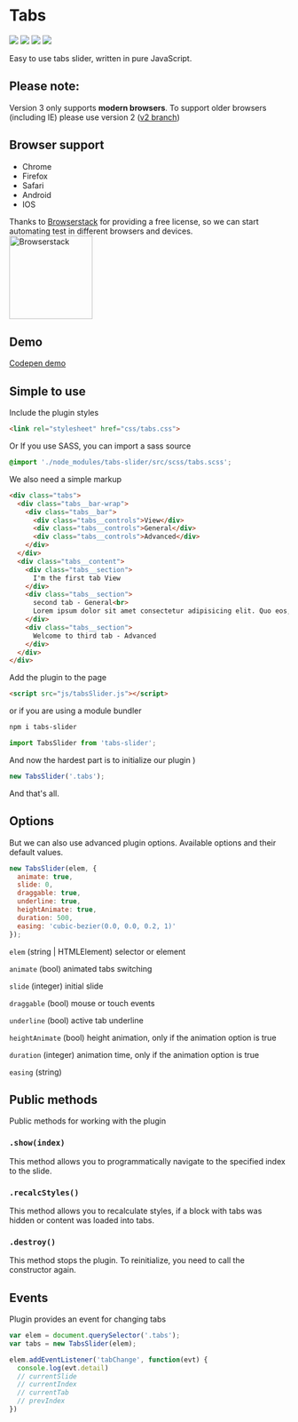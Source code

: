 # Tabs
<p>
  <a href="https://www.npmjs.com/package/tabs-slider"><img src="https://img.shields.io/npm/v/tabs-slider.svg"></a>
  <a href="https://www.npmjs.com/package/tabs-slider"><img src="https://img.shields.io/bundlephobia/min/tabs-slider.svg"></a>
  <a href="https://www.npmjs.com/package/tabs-slider"><img src="https://img.shields.io/npm/l/tabs-slider.svg"></a>
  <a href="https://www.npmjs.com/package/tabs-slider"><img src="https://img.shields.io/npm/dt/tabs-slider.svg"></a>
</p>
Easy to use tabs slider, written in pure JavaScript.

## Please note:
Version 3 only supports **modern browsers**. To support older browsers (including IE) please use version 2 ([v2 branch](https://github.com/k-ivan/tabs-slider/tree/v2))

## Browser support
* Chrome
* Firefox
* Safari
* Android
* IOS

Thanks to [Browserstack](https://www.browserstack.com) for providing a free license, so we can start automating test in different browsers and devices.  
<a href="https://www.browserstack.com">
  <img src="https://www.browserstack.com/images/layout/browserstack-logo-600x315.png" alt="Browserstack" width="150">
</a>

## Demo
[Codepen demo](https://codepen.io/k-ivan/full/XBEdep/)

## Simple to use
Include the plugin styles
```html
<link rel="stylesheet" href="css/tabs.css">
```
Or If you use SASS, you can import a sass source
```scss
@import './node_modules/tabs-slider/src/scss/tabs.scss';
```
We also need a simple markup
```html
<div class="tabs">
  <div class="tabs__bar-wrap">
    <div class="tabs__bar">
      <div class="tabs__controls">View</div>
      <div class="tabs__controls">General</div>
      <div class="tabs__controls">Advanced</div>
    </div>
  </div>
  <div class="tabs__content">
    <div class="tabs__section">
      I'm the first tab View
    </div>
    <div class="tabs__section">
      second tab - General<br>
      Lorem ipsum dolor sit amet consectetur adipisicing elit. Quo eos, iusto laboriosam voluptatem at reiciendis vel, facilis repellendus totam excepturi earum saepe rerum ullam!
    </div>
    <div class="tabs__section">
      Welcome to third tab - Advanced
    </div>
  </div>
</div>
```
Add the plugin to the page
```html
<script src="js/tabsSlider.js"></script>
```
or if you are using a module bundler
```sh
npm i tabs-slider
```
```js
import TabsSlider from 'tabs-slider';
```

And now the hardest part is to initialize our plugin )
```js
new TabsSlider('.tabs');
```
And that's all.
## Options
But we can also use advanced plugin options. Available options and their default values.
```js
new TabsSlider(elem, {
  animate: true,
  slide: 0,
  draggable: true,
  underline: true,
  heightAnimate: true,
  duration: 500,
  easing: 'cubic-bezier(0.0, 0.0, 0.2, 1)'
});

```
`elem` (string | HTMLElement)
  selector or element

`animate` (bool)
  animated tabs switching

`slide` (integer)
  initial slide

`draggable` (bool)
  mouse or touch events

`underline`  (bool)
  active tab underline

`heightAnimate`  (bool)
  height animation, only if the animation option is true

`duration` (integer)
  animation time, only if the animation option is true

`easing` (string)

## Public methods
Public methods for working with the plugin

### `.show(index)`
This method allows you to programmatically navigate to the specified index to the slide.

### `.recalcStyles()`
This method allows you to recalculate styles, if a block with tabs was hidden or content was loaded into tabs.

### `.destroy()`
This method stops the plugin. To reinitialize, you need to call the constructor again.

## Events
Plugin provides an event for changing tabs
```js
var elem = document.querySelector('.tabs');
var tabs = new TabsSlider(elem);

elem.addEventListener('tabChange', function(evt) {
  console.log(evt.detail)
  // currentSlide
  // currentIndex
  // currentTab
  // prevIndex
})
```
